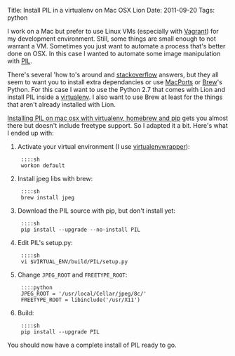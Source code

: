 Title: Install PIL in a virtualenv on Mac OSX Lion
Date: 2011-09-20
Tags: python

I work on a Mac but prefer to use Linux VMs (especially with [Vagrant](http://vagrantup.com)) for my development environment. Still, some things are small enough to not warrant a VM. Sometimes you just want to automate a process that's better done on OSX. In this case I wanted to automate some image manipulation with [PIL](http://www.pythonware.com/products/pil/).

There's several 'how to's around and [stackoverflow](http://stackoverflow.com/search?q=install+pil+mac) answers, but they all seem to want you to install extra dependancies or use [MacPorts](http://www.macports.org/) or [Brew](http://mxcl.github.com/homebrew/)'s Python. For this case I want to use the Python 2.7 that comes with Lion and install PIL inside a [virtualenv](http://pypi.python.org/pypi/virtualenv). I also want to use Brew at least for the things that aren't already installed with Lion.

[Installing PIL on mac osx with virtualenv, homebrew and pip](http://timetobefrank.blogspot.com/2011/05/installing-pil-on-mac-osx-with.html) gets you almost there but doesn't include freetype support. So I adapted it a bit. Here's what I ended up with:

1. Activate your virtual environment (I use [virtualenvwrapper](http://pypi.python.org/pypi/virtualenvwrapper)):

        ::::sh
        workon default
    
2. Install jpeg libs with brew:

        ::::sh
        brew install jpeg
    
3. Download the PIL source with pip, but don't install yet:

        ::::sh
        pip install --upgrade --no-install PIL
    
4. Edit PIL's setup.py:

        ::::sh
        vi $VIRTUAL_ENV/build/PIL/setup.py
    
5. Change `JPEG_ROOT` and `FREETYPE_ROOT`:

        ::::python
        JPEG_ROOT = '/usr/local/Cellar/jpeg/8c/'
        FREETYPE_ROOT = libinclude('/usr/X11')
    
6. Build:

        ::::sh
        pip install --upgrade PIL
    
You should now have a complete install of PIL ready to go.